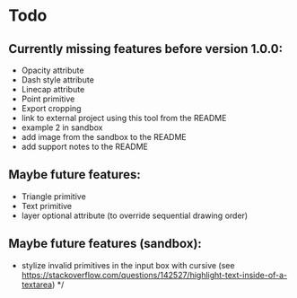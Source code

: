 # Todo

## Currently missing features before version 1.0.0:

- Opacity attribute
- Dash style attribute
- Linecap attribute
- Point primitive
- Export cropping
- link to external project using this tool from the README
- example 2 in sandbox
- add image from the sandbox to the README
- add support notes to the README

## Maybe future features:

- Triangle primitive
- Text primitive
- layer optional attribute (to override sequential drawing order)

## Maybe future features (sandbox):

- stylize invalid primitives in the input box with cursive
(see https://stackoverflow.com/questions/142527/highlight-text-inside-of-a-textarea)
*/